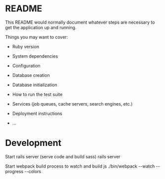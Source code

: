 # README

This README would normally document whatever steps are necessary to get the
application up and running.

Things you may want to cover:

* Ruby version

* System dependencies

* Configuration

* Database creation

* Database initialization

* How to run the test suite

* Services (job queues, cache servers, search engines, etc.)

* Deployment instructions

* ...

# Development

Start rails server (serve code and build sass)
rails server

Start webpack build process to watch and build js
./bin/webpack --watch --progress --colors
